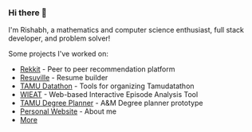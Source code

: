 ### Hi there 👋

I'm Rishabh, a mathematics and computer science enthusiast, full stack developer, and problem solver!

Some projects I've worked on:
- [Rekkit](https://github.com/tatiaris/rekkme) - Peer to peer recommendation platform
- [Resuville](https://resuville.com) - Resume builder
- [TAMU Datathon](https://github.com/tamu-datathon-org) - Tools for organizing Tamudatathon
- [WIEAT](https://github.com/tatiaris/wieat-frontend) - Web-based Interactive Episode Analysis Tool
- [TAMU Degree Planner](https://github.com/tatiaris/degreeplanner) - A&M Degree planner prototype
- [Personal Website](https://tatiaris.com) - About me
- [More](https://github.com/tatiaris?tab=repositories)
